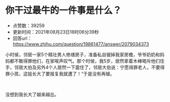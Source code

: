 # 你干过最牛的一件事是什么？
- 点赞数：39259
- 更新时间：2021年08月23日18时06分39秒
- 回答url：https://www.zhihu.com/question/19861477/answer/2079034373
<body>
 <p data-pid="EvlL4yUD">小时侯，邻居一家5个精壮男人修缮房子，准备私自锯掉我家房檐，爷爷奶奶和妈妈都不敢得罪他们，在家唉声叹气。那个时侯，我5岁，居然拿着木棒喝斥他们住手，邻居大伯及另外4个人居然一下震住了，邻居大伯说：宁愿得罪老人，不要得罪小孩，这娃长大了要报复我就遭了！“于是没有再锯。</p>
 <p class="ztext-empty-paragraph"><br></p>
 <p data-pid="w_ysCQfY">没想到我长大了越来越怂。</p>
</body>